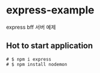 # express-example
express bff 서버 예제

## Hot to start application
```shell
# $ npm i express
# $ npm install nodemon
```
